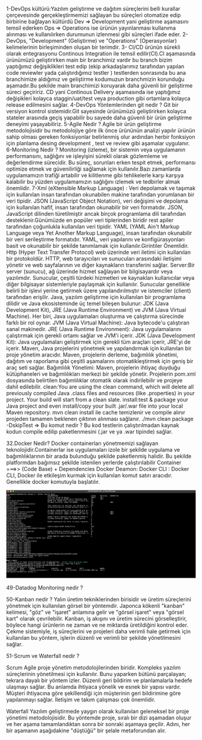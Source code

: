 1-DevOps kültürü:Yazılım geliştirme ve dağıtım süreçlerini belli kurallar çerçevesinde gerçekleştirmemizi sağlayan bu süreçleri otomatize edip birbirine bağlayan kültürdü Dev => Development yani geliştirme aşamasını temsil ederken Ops => Operations ise ürünün yayınlanması kullanıma alınması ve kullanılırken durumunun izlenmesi gibi süreçleri ifade eder.
2- DevOps, "Development" (Geliştirme) ve "Operations" (Operasyonlar) kelimelerinin birleşiminden oluşan bir terimdir.
3- CI/CD ürünün sürekli olarak entegrasyonu Continous Integration ile temsil edilir(CI).CI aşamasında ürünümüzü geliştirirken main bir branchimiz vardır bu branch bizim yaptığımız değişiklikleri test edip (ekip arkadaşlarımız tarafından yapılan code reviewler yada çalıştırdığımız testler ) testlerden sonrasında bu ana branchimize aldığımız ve geliştirme kodumuzun branchmizin korunduğu aşamadır.Bu şekilde main branchimizi koruyarak daha güvenli bir geliştirme süreci geçiririz. CD yani Continous Delivery aşamasında ise yaptığımız değişikleri kolayca staggin/uat/test veya production gibi ortamlara kolayca release edilmesini sağlar.
4-DevOps Yöntemlerinden git nedir ? Git bir versiyon kontrol sistemidir.Git sayesinde ürünümüzü geliştirirken kolayca stateler arasında geçiş yapabilir bu sayede daha güvenli bir ürün geliştirme deneyimi yaşayabiliriz.
5-Agile Nedir ? Agile bir ürün geliştirme metodolojisidir bu metodolojiye göre ilk önce ürününün analizi yapılır ürünün sahip olması gereken fonksiyonlar belirlenmiş olur ardından herbir fonksiyon için planlama desing development , test ve review gibi aşamalar uygulanır.
6-Monitoring Nedir ? Monitoring (izleme), bir sistemin veya uygulamanın performansını, sağlığını ve işleyişini sürekli olarak gözlemleme ve değerlendirme sürecidir. Bu süreç, sorunları erken tespit etmek, performansı optimize etmek ve güvenilirliği sağlamak için kullanılır.Bazı zamanlarda uygulamamızın trafiği artabilir ve kilitlenme gibi tehlikelerle karşı karşıya kalabilir bu yüzden uygulamamızın sağlığını izlemek ve tedbirler almak önemlidir.
7-Xml (eXtensible Markup Language) : Veri depolamak ve taşımak için kullanılan insan tarafından okunabilen makine tarafından yorumlanan bir veri tipidir.
JSON (JavaScript Object Notation), veri değişimi ve depolama için kullanılan hafif, insan tarafından okunabilir bir veri formatıdır. JSON, JavaScript dilinden türetilmiştir ancak birçok programlama dili tarafından desteklenir.Günümüzde en popüler veri tiplerinden biridir rest apiler tarafından çoğunlukla kullanılan veri tipidir.
YAML (YAML Ain't Markup Language veya Yet Another Markup Language), insan tarafından okunabilir bir veri serileştirme formatıdır. YAML, veri yapılarını ve konfigürasyonları basit ve okunabilir bir şekilde tanımlamak için kullanılır.Girintiler Önemlidir. Http (Hyper Text Transfer Protocol) web üzerinde veri iletimi için kullanılan bir protokoldür.
HTTP, web tarayıcıları ve sunucuları arasındaki iletişimi yönetir ve web sayfalarının ve diğer kaynakların transferini sağlar.
Server:Bir server (sunucu), ağ üzerinde hizmet sağlayan bir bilgisayardır veya yazılımdır. Sunucular, çeşitli türdeki hizmetleri ve kaynakları kullanıcılar veya diğer bilgisayar sistemleriyle paylaşmak için kullanılır. Sunucular genellikle belirli bir işlevi yerine getirmek üzere yapılandırılmıştır ve istemciler (client) tarafından erişilir.
Java, yazılım geliştirme için kullanılan bir programlama dilidir ve Java ekosisteminde üç temel bileşen bulunur: JDK (Java Development Kit), JRE (Java Runtime Environment) ve JVM (Java Virtual Machine). Her biri, Java uygulamaları oluşturma ve çalıştırma sürecinde farklı bir rol oynar.
JVM (Java Virtual Machine): Java bytecode'u çalıştıran sanal makinedir. JRE (Java Runtime Environment): Java uygulamalarını çalıştırmak için gerekli ortamı sağlar ve JVM'i içerir.
JDK (Java Development Kit): Java uygulamaları geliştirmek için gerekli tüm araçları içerir, JRE'yi de içerir. Maven, Java projelerini yönetmek ve yapılandırmak için kullanılan bir proje yönetim aracıdır.
Maven, projelerin derleme, bağımlılık yönetimi, dağıtım ve raporlama gibi çeşitli aşamalarını otomatikleştirmek için geniş bir araç seti sağlar. Bağımlılık Yönetimi: Maven, projelerin ihtiyaç duyduğu kütüphaneleri ve bağımlılıkları merkezi bir şekilde yönetir. Projelerin pom.xml dosyasında belirtilen bağımlılıklar otomatik olarak indirilebilir ve projeye dahil edilebilir. clean:You are using the clean command, which will delete all previously compiled Java .class files and resources (like .properties) in your project. Your build will start from a clean slate. install:test & package your Java project and even install/copy your built .jar/.war file into your local Maven repository. mvn clean install ile cache temizlenir ve compile alınır projeden tamamen beklenen çıktının alınması sağlanır.
./mvn clean package -DskipTest => Bu komut nedir ? Bu kod testlerin çalıştırılmadan kaynak kodun compile edilip paketlenmesini (.jar ve ya .war tipinde) sağlar.

32.Docker Nedir? Docker containerları yönetmemizi sağlayan teknolojidir.Containerlar ise uygulamaları izole bir şekilde uygulama ve bağımlılıklarının bir arada bulunduğu şekilde paketlenmiş halidir. Bu şekilde platformdan bağımsız şekilde istenilen yerlerde çalıştırılabilir Container ===>> (Code Base) + Dependencies Docker Deamon: Docker CLI : Docker CLI, Docker ile etkileşim kurmak için kullanılan komut satırı aracıdır. Genellikle docker komutuyla başlatılır.

![alt text](image.png)

49-Datadog Monitoring nedir ?

50-Kanban nedir ?
Yalın üretim tekniklerinden birisidir ve üretim süreçlerini yönetmek için kullanılan görsel bir yöntemdir. Japonca kökenli "kanban" kelimesi, "göz" ve "işaret" anlamına gelir ve "görsel işaret" veya "görsel kart" olarak çevrilebilir. Kanban, iş akışını ve üretim sürecini görselleştirir, böylece hangi ürünlerin ne zaman ve ne miktarda üretildiğini kontrol eder. Çekme sistemiyle, iş süreçlerini ve projeleri daha verimli hale getirmek için kullanılan bu yöntem, işlerin düzenli ve verimli bir şekilde yönetilmesini sağlar.

51-Scrum ve Waterfall nedir ?

Scrum
Agile proje yönetim metodolojilerinden biridir. Kompleks yazılım süreçlerinin yönetilmesi için kullanılır. Bunu yaparken bütünü parçalayan; tekrara dayalı bir yöntem izler. Düzenli geri bildirim ve planlamalarla hedefe ulaşmayı sağlar. Bu anlamda ihtiyaca yönelik ve esnek bir yapısı vardır. Müşteri ihtiyacına göre şekillendiği için müşterinin geri bildirimine göre yapılanmayı sağlar. İletişim ve takım çalışması çok önemlidir.

Waterfall
Yazılım geliştirmede yaygın olarak kullanılan geleneksel bir proje yönetimi metodolojisidir. Bu yöntemde proje, sıralı bir dizi aşamadan oluşur ve her aşama tamamlandıktan sonra bir sonraki aşamaya geçilir. Adını, her bir aşamanın aşağıdakine "düştüğü" bir şelale metaforundan alır.
